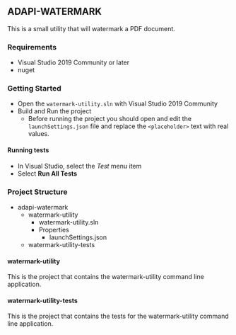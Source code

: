 ## ADAPI-WATERMARK
This is a small utility that will watermark a PDF document.

### Requirements
- Visual Studio 2019 Community or later
- nuget

### Getting Started
- Open the `watermark-utility.sln` with Visual Studio 2019 Community
- Build and Run the project
    - Before running the project you should open and edit the `launchSettings.json` file and replace
    the `<placeholder>` text with real values.

#### Running tests
- In Visual Studio, select the _Test_ menu item
- Select **Run All Tests**

### Project Structure
- adapi-watermark
    - watermark-utility
        - watermark-utility.sln
        - Properties
            - launchSettings.json
    - watermark-utility-tests

#### watermark-utility
This is the project that contains the watermark-utility command line application.

#### watermark-utility-tests
This is the project that contains the tests for the watermark-utility command line application.
